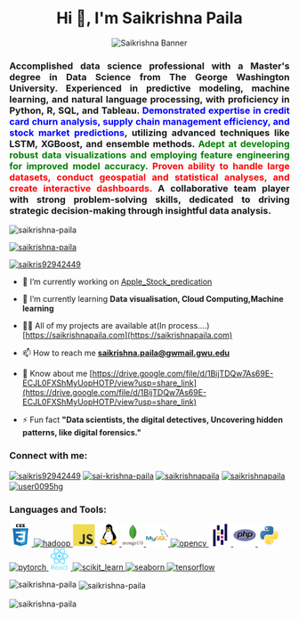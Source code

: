 <h1 align="center">Hi 👋, I'm Saikrishna Paila</h1>

<p align="center">
  <img src="https://github.com/Saikrishna-Paila/Saikrishna-Paila/blob/main/Saikrishna_Banner1.png" alt="Saikrishna Banner" />
</p>

<h3 style="text-align: justify;">
Accomplished data science professional with a Master's degree in Data Science from The George Washington University. Experienced in predictive modeling, machine learning, and natural language processing, with proficiency in Python, R, SQL, and Tableau. 
<span style="color: blue;">Demonstrated expertise in credit card churn analysis, supply chain management efficiency, and stock market predictions</span>, utilizing advanced techniques like LSTM, XGBoost, and ensemble methods. 
<span style="color: green;">Adept at developing robust data visualizations and employing feature engineering for improved model accuracy.</span> 
<span style="color: red;">Proven ability to handle large datasets, conduct geospatial and statistical analyses, and create interactive dashboards.</span> 
A collaborative team player with strong problem-solving skills, dedicated to driving strategic decision-making through insightful data analysis.
</h3>


<p align="left"> <img src="https://komarev.com/ghpvc/?username=saikrishna-paila&label=Profile%20views&color=0e75b6&style=flat" alt="saikrishna-paila" /> </p>

<p align="left"> <a href="https://github.com/ryo-ma/github-profile-trophy"><img src="https://github-profile-trophy.vercel.app/?username=saikrishna-paila" alt="saikrishna-paila" /></a> </p>

<p align="left"> <a href="https://twitter.com/saikris92942449" target="blank"><img src="https://img.shields.io/twitter/follow/saikris92942449?logo=twitter&style=for-the-badge" alt="saikris92942449" /></a> </p>

- 🔭 I’m currently working on [Apple_Stock_predication](https://github.com/Saikrishna-Paila/Apple_stock_predication_using_LSTM-GRU-ARIMA)

- 🌱 I’m currently learning **Data visualisation, Cloud Computing,Machine learning**

- 👨‍💻 All of my projects are available at(In process....) [https://saikrishnapaila.com](https://saikrishnapaila.com)

- 📫 How to reach me **saikrishna.paila@gwmail.gwu.edu**

- 📄 Know about me [https://drive.google.com/file/d/1BijTDQw7As69E-ECJL0FXShMyUopHOTP/view?usp=share_link](https://drive.google.com/file/d/1BijTDQw7As69E-ECJL0FXShMyUopHOTP/view?usp=share_link)

- ⚡ Fun fact **"Data scientists, the digital detectives, Uncovering hidden patterns, like digital forensics."**

<h3 align="left">Connect with me:</h3>
<p align="left">
<a href="https://twitter.com/saikris92942449" target="blank"><img align="center" src="https://raw.githubusercontent.com/rahuldkjain/github-profile-readme-generator/master/src/images/icons/Social/twitter.svg" alt="saikris92942449" height="30" width="40" /></a>
<a href="https://linkedin.com/in/sai-krishna-paila" target="blank"><img align="center" src="https://raw.githubusercontent.com/rahuldkjain/github-profile-readme-generator/master/src/images/icons/Social/linked-in-alt.svg" alt="sai-krishna-paila" height="30" width="40" /></a>
<a href="https://kaggle.com/saikrishnapaila" target="blank"><img align="center" src="https://raw.githubusercontent.com/rahuldkjain/github-profile-readme-generator/master/src/images/icons/Social/kaggle.svg" alt="saikrishnapaila" height="30" width="40" /></a>
<a href="https://instagram.com/saikrishnapaila" target="blank"><img align="center" src="https://raw.githubusercontent.com/rahuldkjain/github-profile-readme-generator/master/src/images/icons/Social/instagram.svg" alt="saikrishnapaila" height="30" width="40" /></a>
<a href="https://www.leetcode.com/user0095hg" target="blank"><img align="center" src="https://raw.githubusercontent.com/rahuldkjain/github-profile-readme-generator/master/src/images/icons/Social/leet-code.svg" alt="user0095hg" height="30" width="40" /></a>
</p>

<h3 align="left">Languages and Tools:</h3>
<p align="left"> 
<a href="https://www.w3schools.com/css/" target="_blank" rel="noreferrer"> <img src="https://raw.githubusercontent.com/devicons/devicon/master/icons/css3/css3-original-wordmark.svg" alt="css3" width="40" height="40"/> </a> 
<a href="https://hadoop.apache.org/" target="_blank" rel="noreferrer"> <img src="https://www.vectorlogo.zone/logos/apache_hadoop/apache_hadoop-icon.svg" alt="hadoop" width="40" height="40"/> </a> 
<a href="https://developer.mozilla.org/en-US/docs/Web/JavaScript" target="_blank" rel="noreferrer"> <img src="https://raw.githubusercontent.com/devicons/devicon/master/icons/javascript/javascript-original.svg" alt="javascript" width="40" height="40"/> </a> 
<a href="https://www.linux.org/" target="_blank" rel="noreferrer"> <img src="https://raw.githubusercontent.com/devicons/devicon/master/icons/linux/linux-original.svg" alt="linux" width="40" height="40"/> </a> 
<a href="https://www.mongodb.com/" target="_blank" rel="noreferrer"> <img src="https://raw.githubusercontent.com/devicons/devicon/master/icons/mongodb/mongodb-original-wordmark.svg" alt="mongodb" width="40" height="40"/> </a> 
<a href="https://www.mysql.com/" target="_blank" rel="noreferrer"> <img src="https://raw.githubusercontent.com/devicons/devicon/master/icons/mysql/mysql-original-wordmark.svg" alt="mysql" width="40" height="40"/> </a> 
<a href="https://opencv.org/" target="_blank" rel="noreferrer"> <img src="https://www.vectorlogo.zone/logos/opencv/opencv-icon.svg" alt="opencv" width="40" height="40"/> </a> 
<a href="https://pandas.pydata.org/" target="_blank" rel="noreferrer"> <img src="https://raw.githubusercontent.com/devicons/devicon/2ae2a900d2f041da66e950e4d48052658d850630/icons/pandas/pandas-original.svg" alt="pandas" width="40" height="40"/> </a> 
<a href="https://www.php.net" target="_blank" rel="noreferrer"> <img src="https://raw.githubusercontent.com/devicons/devicon/master/icons/php/php-original.svg" alt="php" width="40" height="40"/> </a> 
<a href="https://www.python.org" target="_blank" rel="noreferrer"> <img src="https://raw.githubusercontent.com/devicons/devicon/master/icons/python/python-original.svg" alt="python" width="40" height="40"/> </a> 
<a href="https://pytorch.org/" target="_blank" rel="noreferrer"> <img src="https://www.vectorlogo.zone/logos/pytorch/pytorch-icon.svg" alt="pytorch" width="40" height="40"/> </a> 
<a href="https://reactjs.org/" target="_blank" rel="noreferrer"> <img src="https://raw.githubusercontent.com/devicons/devicon/master/icons/react/react-original-wordmark.svg" alt="react" width="40" height="40"/> </a> 
<a href="https://scikit-learn.org/" target="_blank" rel="noreferrer"> <img src="https://upload.wikimedia.org/wikipedia/commons/0/05/Scikit_learn_logo_small.svg" alt="scikit_learn" width="40" height="40"/> </a> 
<a href="https://seaborn.pydata.org/" target="_blank" rel="noreferrer"> <img src="https://seaborn.pydata.org/_images/logo-mark-lightbg.svg" alt="seaborn" width="40" height="40"/> </a> 
<a href="https://www.tensorflow.org" target="_blank" rel="noreferrer"> <img src="https://www.vectorlogo.zone/logos/tensorflow/tensorflow-icon.svg" alt="tensorflow" width="40" height="40"/> </a> 
</p>

<p><img align="left" src="https://github-readme-stats.vercel.app/api/top-langs?username=saikrishna-paila&show_icons=true&locale=en&layout=compact" alt="saikrishna-paila" /></p>

<p>&nbsp;<img align="center" src="https://github-readme-stats.vercel.app/api?username=saikrishna-paila&show_icons=true&locale=en" alt="saikrishna-paila" /></p>

<p><img align="center" src="https://github-readme-streak-stats.herokuapp.com/?user=saikrishna-paila&" alt="saikrishna-paila" /></p>
